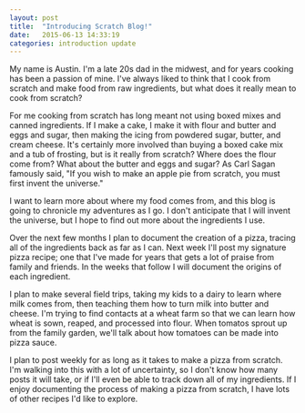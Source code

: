 ```yaml
---
layout: post
title:  "Introducing Scratch Blog!"
date:   2015-06-13 14:33:19
categories: introduction update
---
```

My name is Austin. I'm a late 20s dad in the midwest, and for years cooking has been a passion of mine. I've always liked to think that I cook from scratch and make food from raw ingredients, but what does it really mean to cook from scratch?

For me cooking from scratch has long meant not using boxed mixes and canned ingredients. If I make a cake, I make it with flour and butter and eggs and sugar, then making the icing from powdered sugar, butter, and cream cheese. It's certainly more involved than buying a boxed cake mix and a tub of frosting, but is it really from scratch? Where does the flour come from? What about the butter and eggs and sugar? As Carl Sagan famously said, "If you wish to make an apple pie from scratch, you must first invent the universe."

I want to learn more about where my food comes from, and this blog is going to chronicle my adventures as I go. I don't anticipate that I will invent the universe, but I hope to find out more about the ingredients I use.

Over the next few months I plan to document the creation of a pizza, tracing all of the ingredients back as far as I can. Next week I'll post my signature pizza recipe; one that I've made for years that gets a lot of praise from family and friends. In the weeks that follow I will document the origins of each ingredient.

I plan to make several field trips, taking my kids to a dairy to learn where milk comes from, then teaching them how to turn milk into butter and cheese. I'm trying to find contacts at a wheat farm so that we can learn how wheat is sown, reaped, and processed into flour. When tomatos sprout up from the family garden, we'll talk about how tomatoes can be made into pizza sauce.

I plan to post weekly for as long as it takes to make a pizza from scratch. I'm walking into this with a lot of uncertainty, so I don't know how many posts it will take, or if I'll even be able to track down all of my ingredients. If I enjoy documenting the process of making a pizza from scratch, I have lots of other recipes I'd like to explore.